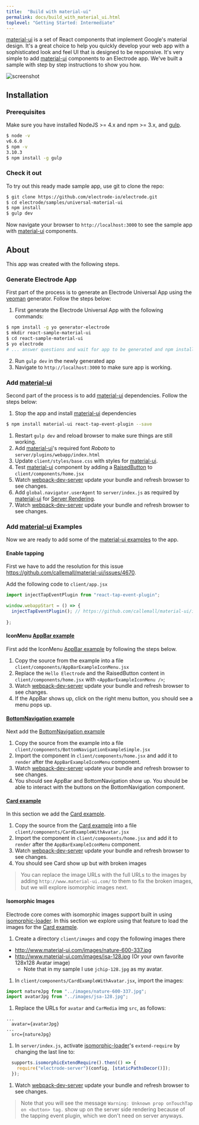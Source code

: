 ```yaml
---
title:  "Build with material-ui"
permalink: docs/build_with_material_ui.html
toplevel: "Getting Started: Intermediate"
---
```


[material-ui] is a set of React components that implement Google's material design.  It's a great choice to help you quickly develop your web app with a sophisticated look and feel UI that is designed to be responsive.  It's very simple to add [material-ui] components to an Electrode app.  We've built a sample with step by step instructions to show you how.

![screenshot][screenshot]

## Installation

### Prerequisites

Make sure you have installed NodeJS >= 4.x and npm >= 3.x, and [gulp].

  ```bash
  $ node -v
  v6.6.0
  $ npm -v
  3.10.3
  $ npm install -g gulp
  ```

### Check it out

To try out this ready made sample app, use git to clone the repo:

```sh
$ git clone https://github.com/electrode-io/electrode.git
$ cd electrode/samples/universal-material-ui
$ npm install
$ gulp dev
```

Now navigate your browser to `http://localhost:3000` to see the sample app with [material-ui] components.

## About

This app was created with the following steps.


### Generate Electrode App

First part of the process is to generate an Electrode Universal App using the [yeoman] generator.  Follow the steps below:

1. First generate the Electrode Universal App with the following commands:

  ```bash
  $ npm install -g yo generator-electrode
  $ mkdir react-sample-material-ui
  $ cd react-sample-material-ui
  $ yo electrode
  # ... answer questions and wait for app to be generated and npm install completed ...
  ```

2. Run `gulp dev` in the newly generated app
3. Navigate to `http://localhost:3000` to make sure app is working.

### Add [material-ui]

Second part of the process is to add [material-ui] dependencies.  Follow the steps below:

1. Stop the app and install [material-ui] dependencies

  ```bash
  $ npm install material-ui react-tap-event-plugin --save
  ```

1. Restart `gulp dev` and reload browser to make sure things are still working.
1. Add [material-ui]'s required font *Roboto* to `server/plugins/webapp/index.html`
1. Update `client/styles/base.css` with styles for [material-ui].
1. Test [material-ui] component by adding a [RaisedButton] to `client/components/home.jsx`
1. Watch [webpack-dev-server] update your bundle and refresh browser to see changes.
1. Add `global.navigator.userAgent` to `server/index.js` as required by [material-ui] for [Server Rendering].
1. Watch [webpack-dev-server] update your bundle and refresh browser to see changes.

### Add [material-ui] Examples

Now we are ready to add some of the [material-ui examples] to the app.

#### Enable tapping

First we have to add the resolution for this issue https://github.com/callemall/material-ui/issues/4670.

Add the following code to `client/app.jsx`

```js
import injectTapEventPlugin from "react-tap-event-plugin";

window.webappStart = () => {
  injectTapEventPlugin(); // https://github.com/callemall/material-ui/issues/4670
  
};
```

#### IconMenu [AppBar example]

First add the IconMenu [AppBar example] by following the steps below.

1. Copy the source from the example into a file `client/components/AppBarExampleIconMenu.jsx`
2. Replace the `Hello Electrode` and the RaisedButton content in `client/components/home.jsx` with `<AppBarExampleIconMenu />`;
3. Watch [webpack-dev-server] update your bundle and refresh browser to see changes.
4. If the AppBar shows up, click on the right menu button, you should see a menu pops up.

#### [BottomNavigation example]

Next add the [BottomNavigation example]

1. Copy the source from the example into a file `client/components/BottomNavigationExampleSimple.jsx`
2. Import the component in `client/components/home.jsx` and add it to `render` after the `AppBarExampleIconMenu` component.
3. Watch [webpack-dev-server] update your bundle and refresh browser to see changes.
4. You should see AppBar and BottomNavigation show up.  You should be able to interact with the buttons on the BottomNavigation component.

#### [Card example]

In this section we add the [Card example].

1. Copy the source from the [Card example] into a file `client/components/CardExampleWithAvatar.jsx`
2. Import the component in `client/components/home.jsx` and add it to `render` after the `AppBarExampleIconMenu` component.
3. Watch [webpack-dev-server] update your bundle and refresh browser to see changes.
4. You should see Card show up but with broken images

> You can replace the image URLs with the full URLs to the images by adding `http://www.material-ui.com/` to them to fix the broken images, but we will explore isomorphic images next.

#### Isomorphic Images

Electrode core comes with isomorphic images support built in using [isomorphic-loader].  In this section we explore using that feature to load the images for the [Card example].

1. Create a directory `client/images` and copy the following images there
  - http://www.material-ui.com/images/nature-600-337.jpg
  - http://www.material-ui.com/images/jsa-128.jpg (Or your own favorite 128x128 Avatar image)
    - Note that in my sample I use `jchip-128.jpg` as my avatar.
1. In `client/components/CardExampleWithAvatar.jsx`, import the images:

  ```js
  import natureJpg from "../images/nature-600-337.jpg";
  import avatarJpg from "../images/jsa-128.jpg";
  ```

1. Replace the URLs for `avatar` and `CarMedia` img `src`, as follows:

  ```
  ...
    avatar={avatarJpg}
  ...
    src={natureJpg}
  ```

1. In `server/index.js`, activate [isomorphic-loader]'s `extend-require` by changing the last line to:

  ```js
    supports.isomorphicExtendRequire().then(() => {
      require("electrode-server")(config, [staticPathsDecor()]);
    });
  ```

1. Watch [webpack-dev-server] update your bundle and refresh browser to see changes.

> Note that you will see the message `Warning: Unknown prop onTouchTap on <button> tag.` show up on the server side rendering because of the tapping event plugin, which we don't need on server anyways.


[material-ui]: http://www.material-ui.com/
[RaisedButton]: http://www.material-ui.com/#/components/raised-button
[webpack-dev-server]: https://webpack.github.io/docs/webpack-dev-server.html
[Server Rendering]: http://www.material-ui.com/#/get-started/server-rendering
[gulp]: http://gulpjs.com/
[material-ui examples]: http://www.material-ui.com/#/components/app-bar
[AppBar example]:  http://www.material-ui.com/#/components/app-bar
[BottomNavigation example]: http://www.material-ui.com/#/components/bottom-navigation
[yeoman]: http://yeoman.io/
[Card example]: http://www.material-ui.com/#/components/card
[isomorphic-loader]: https://github.com/electrode-io/isomorphic-loader
[screenshot]: https://cloud.githubusercontent.com/assets/5876741/19024379/377359ec-88b7-11e6-863b-a41133cc42ef.png
